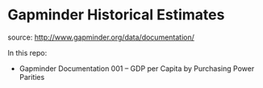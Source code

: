 # Gapminder Historical Estimates

source: http://www.gapminder.org/data/documentation/

In this repo:

* Gapminder Documentation 001 – GDP per Capita by Purchasing Power Parities

